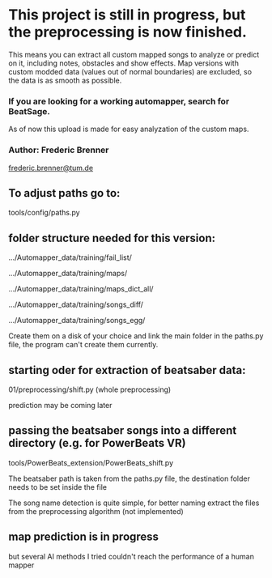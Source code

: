 # This project is still in progress, but the preprocessing is now finished. 
This means you can extract all custom mapped songs to analyze or predict on it, 
including notes, obstacles and show effects.
Map versions with custom modded data (values out of normal boundaries) are excluded,
so the data is as smooth as possible. 

### If you are looking for a working automapper, search for BeatSage.
As of now this upload is made for easy analyzation of the custom maps.

### Author: Frederic Brenner
frederic.brenner@tum.de

## To adjust paths go to:
tools/config/paths.py

## folder structure needed for this version:
.../Automapper_data/training/fail_list/

.../Automapper_data/training/maps/

.../Automapper_data/training/maps_dict_all/

.../Automapper_data/training/songs_diff/

.../Automapper_data/training/songs_egg/

Create them on a disk of your choice and link the main folder in the paths.py file,
the program can't create them currently.

## starting oder for extraction of beatsaber data:
01/preprocessing/shift.py (whole preprocessing)

prediction may be coming later

## passing the beatsaber songs into a different directory (e.g. for PowerBeats VR)
tools/PowerBeats_extension/PowerBeats_shift.py

The beatsaber path is taken from the paths.py file, 
the destination folder needs to be set inside the file

The song name detection is quite simple,
for better naming extract the files from the preprocessing algorithm (not implemented)

## map prediction is in progress
but several AI methods I tried couldn't reach the performance of a human mapper
